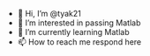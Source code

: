 - 👋 Hi, I’m @tyak21
- 👀 I’m interested in passing Matlab
- 🌱 I’m currently learning Matlab
- 📫 How to reach me respond here

<!---
tyak21/tyak21 is a ✨ special ✨ repository because its `README.md` (this file) appears on your GitHub profile.
You can click the Preview link to take a look at your changes.
--->
